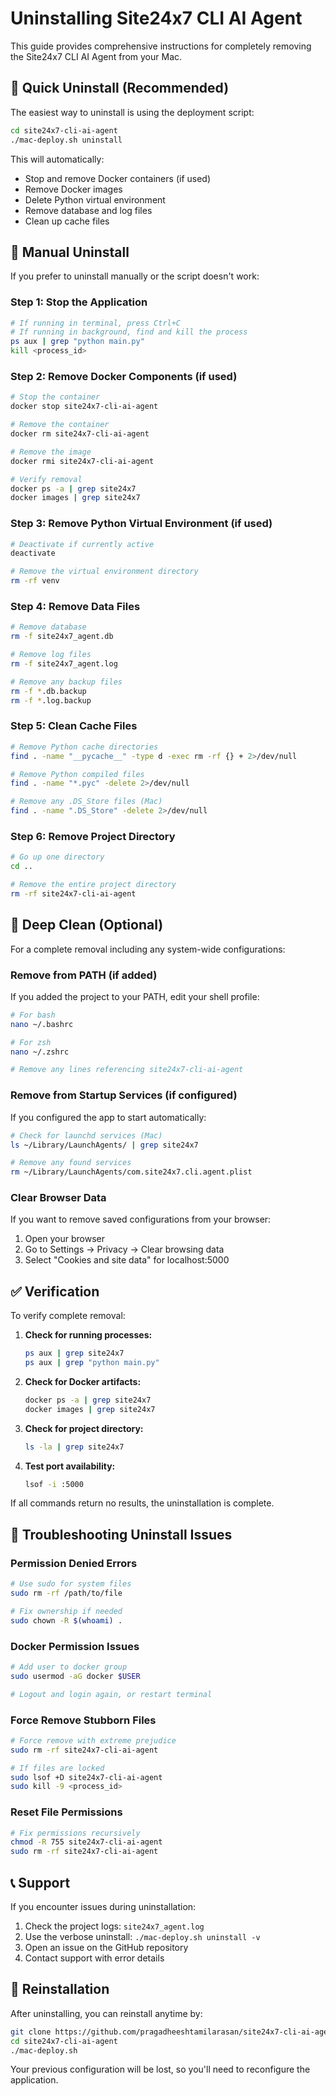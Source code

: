 # Uninstalling Site24x7 CLI AI Agent

This guide provides comprehensive instructions for completely removing the Site24x7 CLI AI Agent from your Mac.

## 🚀 Quick Uninstall (Recommended)

The easiest way to uninstall is using the deployment script:

```bash
cd site24x7-cli-ai-agent
./mac-deploy.sh uninstall
```

This will automatically:
- Stop and remove Docker containers (if used)
- Remove Docker images
- Delete Python virtual environment
- Remove database and log files
- Clean up cache files

## 🔧 Manual Uninstall

If you prefer to uninstall manually or the script doesn't work:

### Step 1: Stop the Application
```bash
# If running in terminal, press Ctrl+C
# If running in background, find and kill the process
ps aux | grep "python main.py"
kill <process_id>
```

### Step 2: Remove Docker Components (if used)
```bash
# Stop the container
docker stop site24x7-cli-ai-agent

# Remove the container
docker rm site24x7-cli-ai-agent

# Remove the image
docker rmi site24x7-cli-ai-agent

# Verify removal
docker ps -a | grep site24x7
docker images | grep site24x7
```

### Step 3: Remove Python Virtual Environment (if used)
```bash
# Deactivate if currently active
deactivate

# Remove the virtual environment directory
rm -rf venv
```

### Step 4: Remove Data Files
```bash
# Remove database
rm -f site24x7_agent.db

# Remove log files
rm -f site24x7_agent.log

# Remove any backup files
rm -f *.db.backup
rm -f *.log.backup
```

### Step 5: Clean Cache Files
```bash
# Remove Python cache directories
find . -name "__pycache__" -type d -exec rm -rf {} + 2>/dev/null

# Remove Python compiled files
find . -name "*.pyc" -delete 2>/dev/null

# Remove any .DS_Store files (Mac)
find . -name ".DS_Store" -delete 2>/dev/null
```

### Step 6: Remove Project Directory
```bash
# Go up one directory
cd ..

# Remove the entire project directory
rm -rf site24x7-cli-ai-agent
```

## 🧹 Deep Clean (Optional)

For a complete removal including any system-wide configurations:

### Remove from PATH (if added)
If you added the project to your PATH, edit your shell profile:
```bash
# For bash
nano ~/.bashrc

# For zsh
nano ~/.zshrc

# Remove any lines referencing site24x7-cli-ai-agent
```

### Remove from Startup Services (if configured)
If you configured the app to start automatically:
```bash
# Check for launchd services (Mac)
ls ~/Library/LaunchAgents/ | grep site24x7

# Remove any found services
rm ~/Library/LaunchAgents/com.site24x7.cli.agent.plist
```

### Clear Browser Data
If you want to remove saved configurations from your browser:
1. Open your browser
2. Go to Settings → Privacy → Clear browsing data
3. Select "Cookies and site data" for localhost:5000

## ✅ Verification

To verify complete removal:

1. **Check for running processes:**
   ```bash
   ps aux | grep site24x7
   ps aux | grep "python main.py"
   ```

2. **Check for Docker artifacts:**
   ```bash
   docker ps -a | grep site24x7
   docker images | grep site24x7
   ```

3. **Check for project directory:**
   ```bash
   ls -la | grep site24x7
   ```

4. **Test port availability:**
   ```bash
   lsof -i :5000
   ```

If all commands return no results, the uninstallation is complete.

## 🚨 Troubleshooting Uninstall Issues

### Permission Denied Errors
```bash
# Use sudo for system files
sudo rm -rf /path/to/file

# Fix ownership if needed
sudo chown -R $(whoami) .
```

### Docker Permission Issues
```bash
# Add user to docker group
sudo usermod -aG docker $USER

# Logout and login again, or restart terminal
```

### Force Remove Stubborn Files
```bash
# Force remove with extreme prejudice
sudo rm -rf site24x7-cli-ai-agent

# If files are locked
sudo lsof +D site24x7-cli-ai-agent
sudo kill -9 <process_id>
```

### Reset File Permissions
```bash
# Fix permissions recursively
chmod -R 755 site24x7-cli-ai-agent
sudo rm -rf site24x7-cli-ai-agent
```

## 📞 Support

If you encounter issues during uninstallation:

1. Check the project logs: `site24x7_agent.log`
2. Use the verbose uninstall: `./mac-deploy.sh uninstall -v`
3. Open an issue on the GitHub repository
4. Contact support with error details

## 🔄 Reinstallation

After uninstalling, you can reinstall anytime by:
```bash
git clone https://github.com/pragadheeshtamilarasan/site24x7-cli-ai-agent.git
cd site24x7-cli-ai-agent
./mac-deploy.sh
```

Your previous configuration will be lost, so you'll need to reconfigure the application.